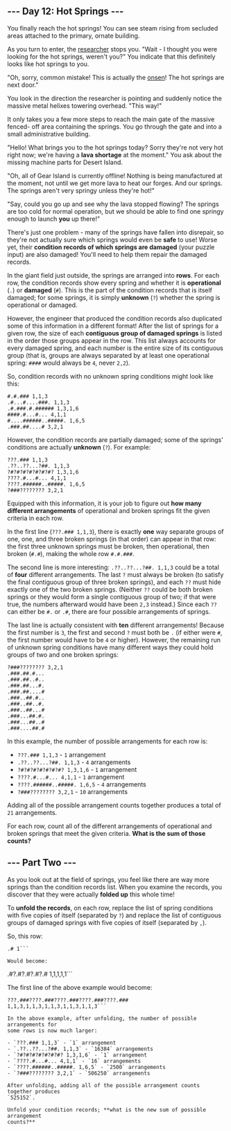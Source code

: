 ## --- Day 12: Hot Springs ---

You finally reach the hot springs! You can see steam rising from secluded areas
attached to the primary, ornate building.

As you turn to enter, the [researcher](11) stops you. "Wait - I thought you were
looking for the hot springs, weren't you?" You indicate that this definitely
looks like hot springs to you.

"Oh, sorry, common mistake! This is actually the
[onsen](https://en.wikipedia.org/wiki/Onsen)! The hot springs are next door."

You look in the direction the researcher is pointing and suddenly notice the
massive metal helixes towering overhead. "This way!"

It only takes you a few more steps to reach the main gate of the massive fenced-
off area containing the springs. You go through the gate and into a small
administrative building.

"Hello! What brings you to the hot springs today? Sorry they're not very hot
right now; we're having a **lava shortage** at the moment." You ask about the
missing machine parts for Desert Island.

"Oh, all of Gear Island is currently offline! Nothing is being manufactured at
the moment, not until we get more lava to heat our forges. And our springs. The
springs aren't very springy unless they're hot!"

"Say, could you go up and see why the lava stopped flowing? The springs are too
cold for normal operation, but we should be able to find one springy enough to
launch **you** up there!"

There's just one problem - many of the springs have fallen into disrepair, so
they're not actually sure which springs would even be **safe** to use! Worse
yet, their **condition records of which springs are damaged** (your puzzle
input) are also damaged! You'll need to help them repair the damaged records.

In the giant field just outside, the springs are arranged into **rows**. For
each row, the condition records show every spring and whether it is
**operational** (`.`) or **damaged** (`#`). This is the part of the condition
records that is itself damaged; for some springs, it is simply **unknown** (`?`)
whether the spring is operational or damaged.

However, the engineer that produced the condition records also duplicated some
of this information in a different format! After the list of springs for a given
row, the size of each **contiguous group of damaged springs** is listed in the
order those groups appear in the row. This list always accounts for every
damaged spring, and each number is the entire size of its contiguous group (that
is, groups are always separated by at least one operational spring: `####` would
always be `4`, never `2,2`).

So, condition records with no unknown spring conditions might look like this:

```
#.#.### 1,1,3
.#...#....###. 1,1,3
.#.###.#.###### 1,3,1,6
####.#...#... 4,1,1
#....######..#####. 1,6,5
.###.##....# 3,2,1
```

However, the condition records are partially damaged; some of the springs'
conditions are actually **unknown** (`?`). For example:

```
???.### 1,1,3
.??..??...?##. 1,1,3
?#?#?#?#?#?#?#? 1,3,1,6
????.#...#... 4,1,1
????.######..#####. 1,6,5
?###???????? 3,2,1
```

Equipped with this information, it is your job to figure out **how many
different arrangements** of operational and broken springs fit the given
criteria in each row.

In the first line (`???.### 1,1,3`), there is exactly **one** way separate
groups of one, one, and three broken springs (in that order) can appear in that
row: the first three unknown springs must be broken, then operational, then
broken (`#.#`), making the whole row `#.#.###`.

The second line is more interesting: `.??..??...?##. 1,1,3` could be a total of
**four** different arrangements. The last `?` must always be broken (to satisfy
the final contiguous group of three broken springs), and each `??` must hide
exactly one of the two broken springs. (Neither `??` could be both broken
springs or they would form a single contiguous group of two; if that were true,
the numbers afterward would have been `2,3` instead.) Since each `??` can either
be `#.` or `.#`, there are four possible arrangements of springs.

The last line is actually consistent with **ten** different arrangements!
Because the first number is `3`, the first and second `?` must both be `.` (if
either were `#`, the first number would have to be `4` or higher). However, the
remaining run of unknown spring conditions have many different ways they could
hold groups of two and one broken springs:

```
?###???????? 3,2,1
.###.##.#...
.###.##..#..
.###.##...#.
.###.##....#
.###..##.#..
.###..##..#.
.###..##...#
.###...##.#.
.###...##..#
.###....##.#
```

In this example, the number of possible arrangements for each row is:

- `???.### 1,1,3` - `1` arrangement
- `.??..??...?##. 1,1,3` - `4` arrangements
- `?#?#?#?#?#?#?#? 1,3,1,6` - `1` arrangement
- `????.#...#... 4,1,1` - `1` arrangement
- `????.######..#####. 1,6,5` - `4` arrangements
- `?###???????? 3,2,1` - `10` arrangements

Adding all of the possible arrangement counts together produces a total of `21`
arrangements.

For each row, count all of the different arrangements of operational and broken
springs that meet the given criteria. **What is the sum of those counts?**


## --- Part Two ---

As you look out at the field of springs, you feel like there are way more
springs than the condition records list. When you examine the records, you
discover that they were actually **folded up** this whole time!

To **unfold the records**, on each row, replace the list of spring conditions
with five copies of itself (separated by `?`) and replace the list of contiguous
groups of damaged springs with five copies of itself (separated by `,`).

So, this row:

```
.# 1```

Would become:

```
.#?.#?.#?.#?.# 1,1,1,1,1```

The first line of the above example would become:

```
???.###????.###????.###????.###????.### 1,1,3,1,1,3,1,1,3,1,1,3,1,1,3```

In the above example, after unfolding, the number of possible arrangements for
some rows is now much larger:

- `???.### 1,1,3` - `1` arrangement
- `.??..??...?##. 1,1,3` - `16384` arrangements
- `?#?#?#?#?#?#?#? 1,3,1,6` - `1` arrangement
- `????.#...#... 4,1,1` - `16` arrangements
- `????.######..#####. 1,6,5` - `2500` arrangements
- `?###???????? 3,2,1` - `506250` arrangements

After unfolding, adding all of the possible arrangement counts together produces
`525152`.

Unfold your condition records; **what is the new sum of possible arrangement
counts?**


